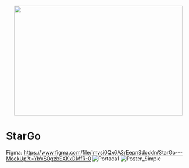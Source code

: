 <p align="center">
  <img width="460" height="300" src="![WhiteLogo](https://github.com/pauwma/StarGo/assets/114858315/b40625d3-6f52-43f6-a26e-73fd75a41f26)">
</p>

# StarGo

Figma: https://www.figma.com/file/Imvsi0Qx6A3rEepnSdoddn/StarGo---MockUp?t=YbVS0gzbEXKxDMfR-0
![Portada1](https://user-images.githubusercontent.com/114858315/222991070-0336ada2-260a-47d3-80e0-b7ea3b7622e4.png)
![Poster_Simple](https://user-images.githubusercontent.com/114858315/222991031-d97b8abb-e43a-407c-85f8-954da6870bc3.png)

